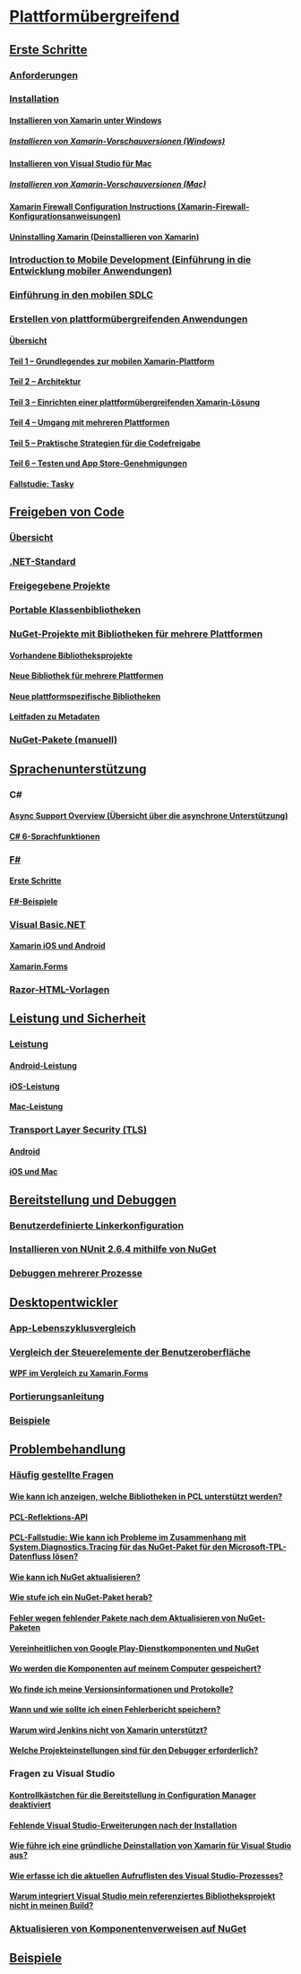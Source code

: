 # [Plattformübergreifend](index.yml)
## [Erste Schritte](get-started/index.md)
### [Anforderungen](get-started/requirements.md)
### [Installation](get-started/installation/index.md)
#### [Installieren von Xamarin unter Windows](get-started/installation/windows.md)
##### [Installieren von Xamarin-Vorschauversionen (Windows)](get-started/installation/windows-preview.md)
#### [Installieren von Visual Studio für Mac](/visualstudio/mac/installation/)
##### [Installieren von Xamarin-Vorschauversionen (Mac)](/visualstudio/mac/update/)
#### [Xamarin Firewall Configuration Instructions (Xamarin-Firewall-Konfigurationsanweisungen)](get-started/installation/firewall.md)
#### [Uninstalling Xamarin (Deinstallieren von Xamarin)](get-started/installation/uninstalling-xamarin.md)
### [Introduction to Mobile Development (Einführung in die Entwicklung mobiler Anwendungen)](get-started/introduction-to-mobile-development.md)
### [Einführung in den mobilen SDLC](get-started/introduction-to-mobile-sdlc.md)

### [Erstellen von plattformübergreifenden Anwendungen](app-fundamentals/building-cross-platform-applications/index.md)
#### [Übersicht](app-fundamentals/building-cross-platform-applications/overview.md)
#### [Teil 1 – Grundlegendes zur mobilen Xamarin-Plattform](app-fundamentals/building-cross-platform-applications/understanding-the-xamarin-mobile-platform.md)
#### [Teil 2 – Architektur](app-fundamentals/building-cross-platform-applications/architecture.md)
#### [Teil 3 – Einrichten einer plattformübergreifenden Xamarin-Lösung](app-fundamentals/building-cross-platform-applications/setting-up-a-xamarin-cross-platform-solution.md)
#### [Teil 4 – Umgang mit mehreren Plattformen](app-fundamentals/building-cross-platform-applications/platform-divergence-abstraction-divergent-implementation.md)
#### [Teil 5 – Praktische Strategien für die Codefreigabe](app-fundamentals/building-cross-platform-applications/practical-code-sharing-strategies.md)
#### [Teil 6 – Testen und App Store-Genehmigungen](app-fundamentals/building-cross-platform-applications/testing-and-app-store-approvals.md)
#### [Fallstudie: Tasky](app-fundamentals/building-cross-platform-applications/case-study-tasky.md)

## [Freigeben von Code](app-fundamentals/index.md)
### [Übersicht](app-fundamentals/code-sharing.md)
### [.NET-Standard](app-fundamentals/net-standard.md)
### [Freigegebene Projekte](app-fundamentals/shared-projects.md)
### [Portable Klassenbibliotheken](app-fundamentals/pcl.md)
### [NuGet-Projekte mit Bibliotheken für mehrere Plattformen](app-fundamentals/nuget-multiplatform-libraries/index.md)
#### [Vorhandene Bibliotheksprojekte](app-fundamentals/nuget-multiplatform-libraries/existing-library.md)
#### [Neue Bibliothek für mehrere Plattformen](app-fundamentals/nuget-multiplatform-libraries/single-codebase.md)
#### [Neue plattformspezifische Bibliotheken](app-fundamentals/nuget-multiplatform-libraries/platform-specific.md)
#### [Leitfaden zu Metadaten](app-fundamentals/nuget-multiplatform-libraries/metadata.md)
### [NuGet-Pakete (manuell)](app-fundamentals/nuget-manual.md)

## [Sprachenunterstützung](platform/index.md)

### C#
#### [Async Support Overview (Übersicht über die asynchrone Unterstützung)](platform/async.md)
#### [C# 6-Sprachfunktionen](platform/csharp-six.md)
### [F#](platform/fsharp/index.md)
#### [Erste Schritte](platform/fsharp/overview.md)
#### [F#-Beispiele](platform/fsharp/samples.md)
### [Visual Basic.NET](platform/visual-basic/index.md)
#### [Xamarin iOS und Android](platform/visual-basic/native-apps.md)
#### [Xamarin.Forms](platform/visual-basic/xamarin-forms.md)
### [Razor-HTML-Vorlagen](platform/razor-html-templates/index.md)

## [Leistung und Sicherheit](deploy-test/performance.md)
### [Leistung](deploy-test/memory-perf-best-practices.md)
#### [Android-Leistung](~/android/deploy-test/performance.md?context=xamarin/cross-platform)
#### [iOS-Leistung](~/ios/deploy-test/performance.md?context=xamarin/cross-platform)
#### [Mac-Leistung](~/mac/deploy-test/performance.md?context=xamarin/cross-platform)
### [Transport Layer Security (TLS)](app-fundamentals/transport-layer-security.md)
#### [Android](~/android/app-fundamentals/http-stack.md?context=xamarin/cross-platform)
#### [iOS und Mac](~/cross-platform/macios/http-stack.md?context=xamarin/cross-platform)
## [Bereitstellung und Debuggen](deploy-test/index.md)
### [Benutzerdefinierte Linkerkonfiguration](deploy-test/linker.md)
### [Installieren von NUnit 2.6.4 mithilfe von NuGet](deploy-test/installing-nunit-using-nuget.md)
### [Debuggen mehrerer Prozesse](deploy-test/multi-process-debugging.md)

## [Desktopentwickler](desktop/index.md)
### [App-Lebenszyklusvergleich](desktop/lifecycle.md)
### [Vergleich der Steuerelemente der Benutzeroberfläche](desktop/controls/index.md)
#### [WPF im Vergleich zu Xamarin.Forms](desktop/controls/wpf.md)
### [Portierungsanleitung](desktop/porting.md)
### [Beispiele](desktop/samples.md)

## [Problembehandlung](troubleshooting/index.md)
### [Häufig gestellte Fragen](troubleshooting/questions/index.md)
#### [Wie kann ich anzeigen, welche Bibliotheken in PCL unterstützt werden?](troubleshooting/questions/pcl-support-libraries.md)
#### [PCL-Reflektions-API](troubleshooting/questions/pcl-reflection.md)
#### [PCL-Fallstudie: Wie kann ich Probleme im Zusammenhang mit System.Diagnostics.Tracing für das NuGet-Paket für den Microsoft-TPL-Datenfluss lösen?](troubleshooting/questions/pcl-case-study.md)
#### [Wie kann ich NuGet aktualisieren?](troubleshooting/questions/nuget-update.md)
#### [Wie stufe ich ein NuGet-Paket herab?](troubleshooting/questions/nuget-package-downgrade.md)
#### [Fehler wegen fehlender Pakete nach dem Aktualisieren von NuGet-Paketen](troubleshooting/questions/nuget-packages-missing.md)
#### [Vereinheitlichen von Google Play-Dienstkomponenten und NuGet](troubleshooting/questions/gps-components-nuget.md)
#### [Wo werden die Komponenten auf meinem Computer gespeichert?](troubleshooting/questions/component-storage.md)
#### [Wo finde ich meine Versionsinformationen und Protokolle?](troubleshooting/questions/version-logs.md)
#### [Wann und wie sollte ich einen Fehlerbericht speichern?](troubleshooting/questions/howto-file-bug.md)
#### [Warum wird Jenkins nicht von Xamarin unterstützt?](troubleshooting/questions/xamarin-jenkins.md)
#### [Welche Projekteinstellungen sind für den Debugger erforderlich?](troubleshooting/questions/debugger-settings.md)

### Fragen zu Visual Studio
#### [Kontrollkästchen für die Bereitstellung in Configuration Manager deaktiviert](troubleshooting/questions/deploy-checkboxes.md)
#### [Fehlende Visual Studio-Erweiterungen nach der Installation](troubleshooting/questions/missing-vs-extensions.md)
#### [Wie führe ich eine gründliche Deinstallation von Xamarin für Visual Studio aus?](troubleshooting/questions/uninstall-xamarin-vs.md)
#### [Wie erfasse ich die aktuellen Aufruflisten des Visual Studio-Prozesses?](troubleshooting/questions/vs-callstack.md)
#### [Warum integriert Visual Studio mein referenziertes Bibliotheksprojekt nicht in meinen Build?](troubleshooting/questions/vs-config-manager.md)

### [Aktualisieren von Komponentenverweisen auf NuGet](troubleshooting/component-nuget.md)
## [Beispiele](samples/index.yml)
